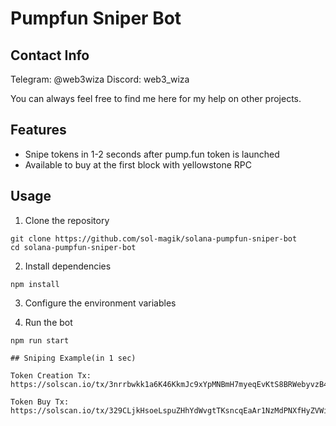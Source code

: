 # Pumpfun Sniper Bot

## Contact Info

Telegram: @web3wiza
Discord: web3_wiza

You can always feel free to find me here for my help on other projects.

## Features

- Snipe tokens in 1-2 seconds after pump.fun token is launched
- Available to buy at the first block with yellowstone RPC

## Usage
1. Clone the repository
```
git clone https://github.com/sol-magik/solana-pumpfun-sniper-bot
cd solana-pumpfun-sniper-bot
```
2. Install dependencies
```
npm install
```
3. Configure the environment variables

<!-- Rename the .env.copy file to .env and set RPC and WSS, main wallet's secret key, and jito auth keypair. -->

4. Run the bot

```
npm run start

## Sniping Example(in 1 sec)

Token Creation Tx: https://solscan.io/tx/3nrrbwkk1a6K46KkmJc9xYpMNBmH7myeqEvKtS8BRWebyvzB4wasHWzikhDQ4NsY9ppiDpQSxjM9LAiCYebB1dZW

Token Buy Tx: https://solscan.io/tx/329CLjkHsoeLspuZHhYdWvgtTKsncqEaAr1NzMdPNXfHyZVWi9FyNyRiSScnbKWL69UcF3jk6T6u4i19zb9gsmMK
